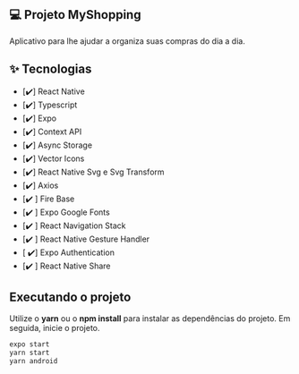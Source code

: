 
## 💻 Projeto MyShopping
Aplicativo para lhe ajudar a organiza suas compras do dia a dia.



## ✨ Tecnologias

-   [✔️] React Native
-   [✔️] Typescript
-   [✔️] Expo
-   [✔️] Context API
-   [✔️] Async Storage
-   [✔️] Vector Icons
-   [✔️] React Native Svg e Svg Transform
-   [✔️] Axios
-   [✔️ ] Fire Base
-   [✔️ ] Expo Google Fonts
-   [✔️ ] React Navigation Stack
-   [✔️ ] React Native Gesture Handler
-   [ ✔️] Expo Authentication
-   [✔️ ] React Native Share






## Executando o projeto

Utilize o **yarn** ou o **npm install** para instalar as dependências do projeto.
Em seguida, inicie o projeto.

```cl
expo start
yarn start
yarn android
```



<br />
